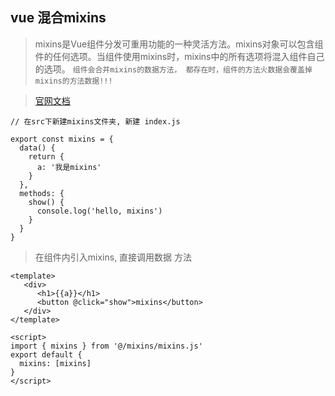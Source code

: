 ## vue 混合mixins

> mixins是Vue组件分发可重用功能的一种灵活方法。mixins对象可以包含组件的任何选项。当组件使用mixins时，mixins中的所有选项将混入组件自己的选项。 `组件会合并mixins的数据方法， 都存在时，组件的方法火数据会覆盖掉mixins的方法数据!!!`

> [官网文档](https://cn.vuejs.org/v2/api/#Vue-mixin) 

```
// 在src下新建mixins文件夹, 新建 index.js

export const mixins = {
  data() {
    return {
      a: '我是mixins'
    }
  },
  methods: {
    show() {
      console.log('hello, mixins')
    }
  }
}

```

> 在组件内引入mixins, 直接调用数据 方法 
```
<template>
   <div>
      <h1>{{a}}</h1>
      <button @click="show">mixins</button>
   </div>
</template>

<script>
import { mixins } from '@/mixins/mixins.js'
export default {
  mixins: [mixins]
}
</script>
